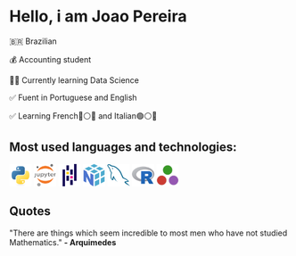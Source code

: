 <h1>Hello, i am Joao Pereira</h1>
<p>🇧🇷 Brazilian</p>
<p>💰 Accounting student</p>
<p>👨‍🔬 Currently learning Data Science</p>
<p>✅ Fuent in Portuguese and English</p>
<p>✅ Learning French🔵⚪🔴 and Italian🟢⚪🔴</p>

<div>
<h2>Most used languages and technologies:</h2>
<img width=40 src="https://raw.githubusercontent.com/devicons/devicon/55609aa5bd817ff167afce0d965585c92040787a/icons/python/python-original.svg">
<img width=40 src="https://raw.githubusercontent.com/devicons/devicon/55609aa5bd817ff167afce0d965585c92040787a/icons/jupyter/jupyter-original-wordmark.svg">
<img width=40 src="https://raw.githubusercontent.com/devicons/devicon/55609aa5bd817ff167afce0d965585c92040787a/icons/pandas/pandas-original.svg">
<img width=40 src="https://raw.githubusercontent.com/devicons/devicon/55609aa5bd817ff167afce0d965585c92040787a/icons/numpy/numpy-original.svg">
<img width=40 src="https://raw.githubusercontent.com/devicons/devicon/55609aa5bd817ff167afce0d965585c92040787a/icons/mysql/mysql-original.svg">
<img width=40 src="https://raw.githubusercontent.com/devicons/devicon/55609aa5bd817ff167afce0d965585c92040787a/icons/r/r-original.svg">
<img width=40 src="https://raw.githubusercontent.com/devicons/devicon/55609aa5bd817ff167afce0d965585c92040787a/icons/julia/julia-original.svg">
</div>

<h2>Quotes</h2>
<p>"There are things which seem incredible to most men who have not studied Mathematics." <strong>- Arquimedes</strong></p>
